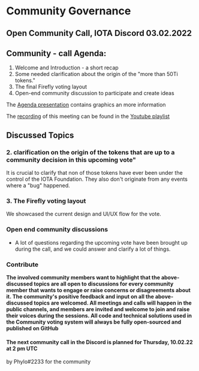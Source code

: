 <!-- COMMUNITY-GOVERNANCE -->
# **Community Governance**


## **Open Community Call, IOTA Discord 03.02.2022**

<!-- COMMUNITY - CALL AGENDA -->
## **Community - call Agenda:**

1. Welcome and Introduction - a short recap
2. Some needed clarification about the origin of the "more than 50Ti tokens."
3. The final Firefly voting layout
4. Open-end community discussion to participate and create ideas

The [Agenda presentation](https://docs.google.com/presentation/d/1AcspZUVbjCBj2WImGndTe5RUDElNQhM2F81-63w2IIs/edit?usp=sharing) contains graphics an more information


The [recording](https://youtu.be/_lM0qA5rb_Y) of this meeting can be found in the [Youtube playlist](https://youtube.com/playlist?list=PL5joP0FyJQU4eKPWfQWradNVjMIPq86ID)
<!-- DISCUSSED TOPICS -->
## **Discussed Topics**

### 2. **clarification on the origin of the tokens that are up to a community decision in this upcoming vote"**

It is crucial to clarify that non of those tokens have ever been under the control of the IOTA Foundation.
They also don't originate from any events where a "bug" happened. 

### 3. **The Firefly voting layout**

We showcased the current design and UI/UX flow for the vote.

### **Open end community discussions**

- A lot of questions regarding the upcoming vote have been brought up during the call, and we could answer and clarify a lot of things.


### **Contribute**

**The involved community members want to highlight that the above-discussed topics are all open to discussions for every community member that wants to engage or raise concerns or disagreements about it. The community's positive feedback and input on all the above-discussed topics are welcomed. All meetings and calls will happen in the public channels, and members are invited and welcome to join and raise their voices during the sessions. All code and technical solutions used in the Community voting system will always be fully open-sourced and published on GitHub**


#### **The next community call in the Discord is planned for Thursday, 10.02.22 at 2 pm UTC**

by Phylo#2233 for the community


